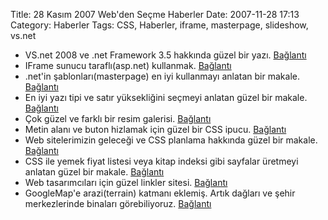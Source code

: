 Title: 28 Kasım 2007 Web&#039;den Seçme Haberler
Date: 2007-11-28 17:13
Category: Haberler
Tags: CSS, Haberler, iframe, masterpage, slideshow, vs.net

-   VS.net 2008 ve .net Framework 3.5 hakkında güzel bir yazı.
    [Bağlantı][]
-   IFrame sunucu taraflı(asp.net) kullanmak. [Bağlantı][1]
-   .net'in şablonları(masterpage) en iyi kullanmayı anlatan bir makale.
    [Bağlantı][2]
-   En iyi yazı tipi ve satır yüksekliğini seçmeyi anlatan güzel bir
    makale. [Bağlantı][3]
-   Çok güzel ve farklı bir resim galerisi. [Bağlantı][4]
-   Metin alanı ve buton hizlamak için güzel bir CSS ipucu.
    [Bağlantı][5]   
-   Web sitelerimizin geleceği ve CSS planlama hakkında güzel bir
    makale. [Bağlantı][6]
-   CSS ile yemek fiyat listesi veya kitap indeksi gibi sayfalar
    üretmeyi anlatan güzel bir makale. [Bağlantı][7]
-   Web tasarımcıları için güzel linkler sitesi. [Bağlantı][8]
-   GoogleMap'e arazi(terrain) katmanı eklemiş. Artık dağları ve şehir
    merkezlerinde binaları görebiliyoruz. [Bağlantı][9]

</p>

  [Bağlantı]: http://aspnet.4guysfromrolla.com/articles/112107-1.aspx
    ".net framework 3.5"
  [1]: http://www.eggheadcafe.com/tutorials/aspnet/4c4c5f62-678e-4e05-87fd-4477a0d1987c/using-serverside-iframes.aspx
    "Bağlantı"
  [2]: http://www.codeproject.com/aspnet/CreatingBetterMasterPage.asp
    "Bağlantı"
  [3]: http://www.alistapart.com/articles/howtosizetextincss
    "yazı tipi ve satır yüksekliği"
  [4]: http://194.95.111.244/%7Ecountzero/scripts/_myImageFlow/
    "farklı bir resim galerisi"
  [5]: http://nclud.com/sketchbook/css-fix-for-graphical-input-submit-button-off-set
    "güzel bir ipucu"
  [6]: http://www.smileycat.com/miaow/archives/000857.php
    "web sitemizin geleceği"
  [7]: http://www.search-this.com/2007/11/26/css-a-recipe-for-success/
    "yemek fiyat listesi"
  [8]: http://www.forwebdesigners.com/ "Bağlantı"
  [9]: http://googlesystem.blogspot.com/2007/11/new-terrain-layer-in-google-maps.html
    "google map arazi sekmesi"
